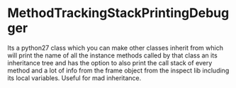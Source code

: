 # MethodTrackingStackPrintingDebugger
Its a python27 class which you can make other classes inherit from which will print the name of all the instance methods called by that class an its inheritance tree and has the option to also print the call stack of every method and a lot of info from the frame object from the inspect lib including its local variables. Useful for mad inheritance.
